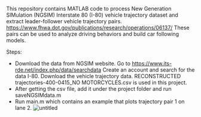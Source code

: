 This repository contains MATLAB code to process New Generation SIMulation (NGSIM) Interstate 80 (I-80) vehicle trajectory dataset and extract leader-follower vehicle trajectory pairs. https://www.fhwa.dot.gov/publications/research/operations/06137/ These pairs can be used to analyze driving behaviors and build car following models. 

Steps:
- Download the data from NGSIM website. Go to https://www.its-rde.net/index.php/data/searchdata Create an account and search for the data I-80. Download the vehicle trajectory data. RECONSTRUCTED trajectories-400-0415_NO MOTORCYCLES.csv is used in this project. 
- After getting the csv file, add it under the project folder and run saveNGSIMdata.m 
- Run main.m which contains an example that plots trajectory pair 1 on lane 2. ![untitled](https://cloud.githubusercontent.com/assets/11336887/22189182/0a3f7d22-e0e9-11e6-880f-035df4281a9c.png)
